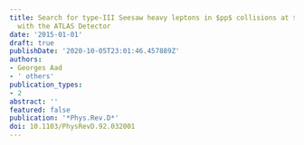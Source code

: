 ```yaml
---
title: Search for type-III Seesaw heavy leptons in $pp$ collisions at $sqrts= 8$ TeV
  with the ATLAS Detector
date: '2015-01-01'
draft: true
publishDate: '2020-10-05T23:01:46.457889Z'
authors:
- Georges Aad
- ' others'
publication_types:
- 2
abstract: ''
featured: false
publication: '*Phys.Rev.D*'
doi: 10.1103/PhysRevD.92.032001
---
```


